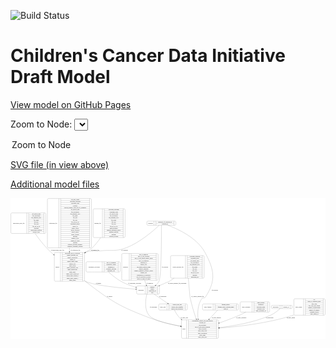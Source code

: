 <link rel='stylesheet' href="assets/style.css">
<link rel='stylesheet' href="https://unpkg.com/leaflet@1.5.1/dist/leaflet.css" integrity="sha512-xwE/Az9zrjBIphAcBb3F6JVqxf46+CDLwfLMHloNu6KEQCAWi6HcDUbeOfBIptF7tcCzusKFjFw2yuvEpDL9wQ==" crossorigin="">
<script type="text/javascript" src="https://code.jquery.com/jquery-3.2.1.min.js"></script>
<script type="text/javascript"  src="https://unpkg.com/leaflet@1.5.1/dist/leaflet.js"></script>
<script type="text/javascript" src="assets/actions.js"></script>

![Build Status](https://github.com/CBIIT/ccdi-model/actions/workflows/model-test-and-deploy.yml/badge.svg)

# Children's Cancer Data Initiative Draft Model

[View model on GitHub Pages](https://cbiit.github.io/ccdi-model/)



Zoom to Node: <select id="node_select">
  <option value="">Zoom to Node</option>
</select>
<div id="model"></div>

<p>
<a href="./model-desc/ccdi-model.svg">SVG file (in view above)</a>
<p>
<a href="./model-desc">Additional model files</a>
<div id='graph' style='display:off;'>
<svg width="3526pt" height="1574pt"
 viewBox="0.00 0.00 3525.50 1574.00" xmlns="http://www.w3.org/2000/svg" xmlns:xlink="http://www.w3.org/1999/xlink">
<g id="graph0" class="graph" transform="scale(1 1) rotate(0) translate(4 1570)">
<title>Perl</title>
<polygon fill="#ffffff" stroke="transparent" points="-4,4 -4,-1570 3521.5,-1570 3521.5,4 -4,4"/>
<!-- therapeutic_procedure -->
<g id="node1" class="node">
<title>therapeutic_procedure</title>
<path fill="none" stroke="#000000" d="M854,-743C854,-743 1211,-743 1211,-743 1217,-743 1223,-749 1223,-755 1223,-755 1223,-846 1223,-846 1223,-852 1217,-858 1211,-858 1211,-858 854,-858 854,-858 848,-858 842,-852 842,-846 842,-846 842,-755 842,-755 842,-749 848,-743 854,-743"/>
<text text-anchor="middle" x="932.5" y="-796.8" font-family="Times,serif" font-size="14.00" fill="#000000">therapeutic_procedure</text>
<polyline fill="none" stroke="#000000" points="1023,-743 1023,-858 "/>
<text text-anchor="middle" x="1033.5" y="-796.8" font-family="Times,serif" font-size="14.00" fill="#000000"> </text>
<polyline fill="none" stroke="#000000" points="1044,-743 1044,-858 "/>
<text text-anchor="middle" x="1123" y="-842.8" font-family="Times,serif" font-size="14.00" fill="#000000">days_to_treatment</text>
<polyline fill="none" stroke="#000000" points="1044,-835 1202,-835 "/>
<text text-anchor="middle" x="1123" y="-819.8" font-family="Times,serif" font-size="14.00" fill="#000000">therapeutic_agents</text>
<polyline fill="none" stroke="#000000" points="1044,-812 1202,-812 "/>
<text text-anchor="middle" x="1123" y="-796.8" font-family="Times,serif" font-size="14.00" fill="#000000">treatment_id</text>
<polyline fill="none" stroke="#000000" points="1044,-789 1202,-789 "/>
<text text-anchor="middle" x="1123" y="-773.8" font-family="Times,serif" font-size="14.00" fill="#000000">treatment_outcome</text>
<polyline fill="none" stroke="#000000" points="1044,-766 1202,-766 "/>
<text text-anchor="middle" x="1123" y="-750.8" font-family="Times,serif" font-size="14.00" fill="#000000">treatment_type</text>
<polyline fill="none" stroke="#000000" points="1202,-743 1202,-858 "/>
<text text-anchor="middle" x="1212.5" y="-796.8" font-family="Times,serif" font-size="14.00" fill="#000000"> </text>
</g>
<!-- participant -->
<g id="node9" class="node">
<title>participant</title>
<path fill="none" stroke="#000000" d="M1420,-495.5C1420,-495.5 1651,-495.5 1651,-495.5 1657,-495.5 1663,-501.5 1663,-507.5 1663,-507.5 1663,-575.5 1663,-575.5 1663,-581.5 1657,-587.5 1651,-587.5 1651,-587.5 1420,-587.5 1420,-587.5 1414,-587.5 1408,-581.5 1408,-575.5 1408,-575.5 1408,-507.5 1408,-507.5 1408,-501.5 1414,-495.5 1420,-495.5"/>
<text text-anchor="middle" x="1456" y="-537.8" font-family="Times,serif" font-size="14.00" fill="#000000">participant</text>
<polyline fill="none" stroke="#000000" points="1504,-495.5 1504,-587.5 "/>
<text text-anchor="middle" x="1514.5" y="-537.8" font-family="Times,serif" font-size="14.00" fill="#000000"> </text>
<polyline fill="none" stroke="#000000" points="1525,-495.5 1525,-587.5 "/>
<text text-anchor="middle" x="1583.5" y="-572.3" font-family="Times,serif" font-size="14.00" fill="#000000">ethnicity</text>
<polyline fill="none" stroke="#000000" points="1525,-564.5 1642,-564.5 "/>
<text text-anchor="middle" x="1583.5" y="-549.3" font-family="Times,serif" font-size="14.00" fill="#000000">gender</text>
<polyline fill="none" stroke="#000000" points="1525,-541.5 1642,-541.5 "/>
<text text-anchor="middle" x="1583.5" y="-526.3" font-family="Times,serif" font-size="14.00" fill="#000000">participant_id</text>
<polyline fill="none" stroke="#000000" points="1525,-518.5 1642,-518.5 "/>
<text text-anchor="middle" x="1583.5" y="-503.3" font-family="Times,serif" font-size="14.00" fill="#000000">race</text>
<polyline fill="none" stroke="#000000" points="1642,-495.5 1642,-587.5 "/>
<text text-anchor="middle" x="1652.5" y="-537.8" font-family="Times,serif" font-size="14.00" fill="#000000"> </text>
</g>
<!-- therapeutic_procedure&#45;&gt;participant -->
<g id="edge15" class="edge">
<title>therapeutic_procedure&#45;&gt;participant</title>
<path fill="none" stroke="#000000" d="M1092.7994,-742.9949C1130.4426,-709.3614 1181.172,-667.9595 1231.5,-639 1282.7108,-609.5325 1343.9842,-587.7 1398.0604,-572.2535"/>
<polygon fill="#000000" stroke="#000000" points="1399.0386,-575.6142 1407.7193,-569.54 1397.1453,-568.8751 1399.0386,-575.6142"/>
<text text-anchor="middle" x="1386.5" y="-609.8" font-family="Times,serif" font-size="14.00" fill="#000000">of_therapeutic_procedure</text>
</g>
<!-- sample -->
<g id="node2" class="node">
<title>sample</title>
<path fill="none" stroke="#000000" d="M498.5,-639.5C498.5,-639.5 812.5,-639.5 812.5,-639.5 818.5,-639.5 824.5,-645.5 824.5,-651.5 824.5,-651.5 824.5,-949.5 824.5,-949.5 824.5,-955.5 818.5,-961.5 812.5,-961.5 812.5,-961.5 498.5,-961.5 498.5,-961.5 492.5,-961.5 486.5,-955.5 486.5,-949.5 486.5,-949.5 486.5,-651.5 486.5,-651.5 486.5,-645.5 492.5,-639.5 498.5,-639.5"/>
<text text-anchor="middle" x="520.5" y="-796.8" font-family="Times,serif" font-size="14.00" fill="#000000">sample</text>
<polyline fill="none" stroke="#000000" points="554.5,-639.5 554.5,-961.5 "/>
<text text-anchor="middle" x="565" y="-796.8" font-family="Times,serif" font-size="14.00" fill="#000000"> </text>
<polyline fill="none" stroke="#000000" points="575.5,-639.5 575.5,-961.5 "/>
<text text-anchor="middle" x="689.5" y="-946.3" font-family="Times,serif" font-size="14.00" fill="#000000">participant_age_at_collection</text>
<polyline fill="none" stroke="#000000" points="575.5,-938.5 803.5,-938.5 "/>
<text text-anchor="middle" x="689.5" y="-923.3" font-family="Times,serif" font-size="14.00" fill="#000000">sample_anatomic_site</text>
<polyline fill="none" stroke="#000000" points="575.5,-915.5 803.5,-915.5 "/>
<text text-anchor="middle" x="689.5" y="-900.3" font-family="Times,serif" font-size="14.00" fill="#000000">sample_description</text>
<polyline fill="none" stroke="#000000" points="575.5,-892.5 803.5,-892.5 "/>
<text text-anchor="middle" x="689.5" y="-877.3" font-family="Times,serif" font-size="14.00" fill="#000000">sample_id</text>
<polyline fill="none" stroke="#000000" points="575.5,-869.5 803.5,-869.5 "/>
<text text-anchor="middle" x="689.5" y="-854.3" font-family="Times,serif" font-size="14.00" fill="#000000">sample_tumor_status</text>
<polyline fill="none" stroke="#000000" points="575.5,-846.5 803.5,-846.5 "/>
<text text-anchor="middle" x="689.5" y="-831.3" font-family="Times,serif" font-size="14.00" fill="#000000">sample_type</text>
<polyline fill="none" stroke="#000000" points="575.5,-823.5 803.5,-823.5 "/>
<text text-anchor="middle" x="689.5" y="-808.3" font-family="Times,serif" font-size="14.00" fill="#000000">tumor_grade</text>
<polyline fill="none" stroke="#000000" points="575.5,-800.5 803.5,-800.5 "/>
<text text-anchor="middle" x="689.5" y="-785.3" font-family="Times,serif" font-size="14.00" fill="#000000">tumor_incidence_type</text>
<polyline fill="none" stroke="#000000" points="575.5,-777.5 803.5,-777.5 "/>
<text text-anchor="middle" x="689.5" y="-762.3" font-family="Times,serif" font-size="14.00" fill="#000000">tumor_morphology</text>
<polyline fill="none" stroke="#000000" points="575.5,-754.5 803.5,-754.5 "/>
<text text-anchor="middle" x="689.5" y="-739.3" font-family="Times,serif" font-size="14.00" fill="#000000">tumor_stage</text>
<polyline fill="none" stroke="#000000" points="575.5,-731.5 803.5,-731.5 "/>
<text text-anchor="middle" x="689.5" y="-716.3" font-family="Times,serif" font-size="14.00" fill="#000000">tumor_stage_clinical_m</text>
<polyline fill="none" stroke="#000000" points="575.5,-708.5 803.5,-708.5 "/>
<text text-anchor="middle" x="689.5" y="-693.3" font-family="Times,serif" font-size="14.00" fill="#000000">tumor_stage_clinical_n</text>
<polyline fill="none" stroke="#000000" points="575.5,-685.5 803.5,-685.5 "/>
<text text-anchor="middle" x="689.5" y="-670.3" font-family="Times,serif" font-size="14.00" fill="#000000">tumor_stage_clinical_t</text>
<polyline fill="none" stroke="#000000" points="575.5,-662.5 803.5,-662.5 "/>
<text text-anchor="middle" x="689.5" y="-647.3" font-family="Times,serif" font-size="14.00" fill="#000000">tumor_status</text>
<polyline fill="none" stroke="#000000" points="803.5,-639.5 803.5,-961.5 "/>
<text text-anchor="middle" x="814" y="-796.8" font-family="Times,serif" font-size="14.00" fill="#000000"> </text>
</g>
<!-- sample&#45;&gt;participant -->
<g id="edge17" class="edge">
<title>sample&#45;&gt;participant</title>
<path fill="none" stroke="#000000" d="M824.6285,-642.8663C827.2396,-641.527 829.8639,-640.2369 832.5,-639 930.0234,-593.2395 1222.2943,-564.504 1397.7785,-550.8849"/>
<polygon fill="#000000" stroke="#000000" points="1398.1621,-554.3658 1407.864,-550.1088 1397.625,-547.3864 1398.1621,-554.3658"/>
<text text-anchor="middle" x="981" y="-609.8" font-family="Times,serif" font-size="14.00" fill="#000000">of_sample</text>
</g>
<!-- study -->
<g id="node11" class="node">
<title>study</title>
<path fill="none" stroke="#000000" d="M1921.5,-.5C1921.5,-.5 2311.5,-.5 2311.5,-.5 2317.5,-.5 2323.5,-6.5 2323.5,-12.5 2323.5,-12.5 2323.5,-195.5 2323.5,-195.5 2323.5,-201.5 2317.5,-207.5 2311.5,-207.5 2311.5,-207.5 1921.5,-207.5 1921.5,-207.5 1915.5,-207.5 1909.5,-201.5 1909.5,-195.5 1909.5,-195.5 1909.5,-12.5 1909.5,-12.5 1909.5,-6.5 1915.5,-.5 1921.5,-.5"/>
<text text-anchor="middle" x="1937.5" y="-100.3" font-family="Times,serif" font-size="14.00" fill="#000000">study</text>
<polyline fill="none" stroke="#000000" points="1965.5,-.5 1965.5,-207.5 "/>
<text text-anchor="middle" x="1976" y="-100.3" font-family="Times,serif" font-size="14.00" fill="#000000"> </text>
<polyline fill="none" stroke="#000000" points="1986.5,-.5 1986.5,-207.5 "/>
<text text-anchor="middle" x="2144.5" y="-192.3" font-family="Times,serif" font-size="14.00" fill="#000000">experimental_strategy_and_data_subtype</text>
<polyline fill="none" stroke="#000000" points="1986.5,-184.5 2302.5,-184.5 "/>
<text text-anchor="middle" x="2144.5" y="-169.3" font-family="Times,serif" font-size="14.00" fill="#000000">external_url</text>
<polyline fill="none" stroke="#000000" points="1986.5,-161.5 2302.5,-161.5 "/>
<text text-anchor="middle" x="2144.5" y="-146.3" font-family="Times,serif" font-size="14.00" fill="#000000">phs_accession</text>
<polyline fill="none" stroke="#000000" points="1986.5,-138.5 2302.5,-138.5 "/>
<text text-anchor="middle" x="2144.5" y="-123.3" font-family="Times,serif" font-size="14.00" fill="#000000">size_of_data_being_uploaded</text>
<polyline fill="none" stroke="#000000" points="1986.5,-115.5 2302.5,-115.5 "/>
<text text-anchor="middle" x="2144.5" y="-100.3" font-family="Times,serif" font-size="14.00" fill="#000000">study_acronym</text>
<polyline fill="none" stroke="#000000" points="1986.5,-92.5 2302.5,-92.5 "/>
<text text-anchor="middle" x="2144.5" y="-77.3" font-family="Times,serif" font-size="14.00" fill="#000000">study_data_types</text>
<polyline fill="none" stroke="#000000" points="1986.5,-69.5 2302.5,-69.5 "/>
<text text-anchor="middle" x="2144.5" y="-54.3" font-family="Times,serif" font-size="14.00" fill="#000000">study_description</text>
<polyline fill="none" stroke="#000000" points="1986.5,-46.5 2302.5,-46.5 "/>
<text text-anchor="middle" x="2144.5" y="-31.3" font-family="Times,serif" font-size="14.00" fill="#000000">study_name</text>
<polyline fill="none" stroke="#000000" points="1986.5,-23.5 2302.5,-23.5 "/>
<text text-anchor="middle" x="2144.5" y="-8.3" font-family="Times,serif" font-size="14.00" fill="#000000">study_short_title</text>
<polyline fill="none" stroke="#000000" points="2302.5,-.5 2302.5,-207.5 "/>
<text text-anchor="middle" x="2313" y="-100.3" font-family="Times,serif" font-size="14.00" fill="#000000"> </text>
</g>
<!-- sample&#45;&gt;study -->
<g id="edge16" class="edge">
<title>sample&#45;&gt;study</title>
<path fill="none" stroke="#000000" d="M824.5732,-645.1854C827.2215,-643.0955 829.8648,-641.0324 832.5,-639 1127.6754,-411.3416 1214.0703,-358.49 1562.5,-226 1670.2938,-185.0115 1795.3865,-155.9947 1899.3994,-136.5735"/>
<polygon fill="#000000" stroke="#000000" points="1900.2015,-139.9846 1909.398,-134.7239 1898.9282,-133.1013 1900.2015,-139.9846"/>
<text text-anchor="middle" x="1106" y="-465.8" font-family="Times,serif" font-size="14.00" fill="#000000">of_sample</text>
</g>
<!-- sequencing_file -->
<g id="node3" class="node">
<title>sequencing_file</title>
<path fill="none" stroke="#000000" d="M421,-1013.5C421,-1013.5 890,-1013.5 890,-1013.5 896,-1013.5 902,-1019.5 902,-1025.5 902,-1025.5 902,-1553.5 902,-1553.5 902,-1559.5 896,-1565.5 890,-1565.5 890,-1565.5 421,-1565.5 421,-1565.5 415,-1565.5 409,-1559.5 409,-1553.5 409,-1553.5 409,-1025.5 409,-1025.5 409,-1019.5 415,-1013.5 421,-1013.5"/>
<text text-anchor="middle" x="473" y="-1285.8" font-family="Times,serif" font-size="14.00" fill="#000000">sequencing_file</text>
<polyline fill="none" stroke="#000000" points="537,-1013.5 537,-1565.5 "/>
<text text-anchor="middle" x="547.5" y="-1285.8" font-family="Times,serif" font-size="14.00" fill="#000000"> </text>
<polyline fill="none" stroke="#000000" points="558,-1013.5 558,-1565.5 "/>
<text text-anchor="middle" x="719.5" y="-1550.3" font-family="Times,serif" font-size="14.00" fill="#000000">avg_read_length</text>
<polyline fill="none" stroke="#000000" points="558,-1542.5 881,-1542.5 "/>
<text text-anchor="middle" x="719.5" y="-1527.3" font-family="Times,serif" font-size="14.00" fill="#000000">checksum_algorithm</text>
<polyline fill="none" stroke="#000000" points="558,-1519.5 881,-1519.5 "/>
<text text-anchor="middle" x="719.5" y="-1504.3" font-family="Times,serif" font-size="14.00" fill="#000000">checksum_value</text>
<polyline fill="none" stroke="#000000" points="558,-1496.5 881,-1496.5 "/>
<text text-anchor="middle" x="719.5" y="-1481.3" font-family="Times,serif" font-size="14.00" fill="#000000">coverage</text>
<polyline fill="none" stroke="#000000" points="558,-1473.5 881,-1473.5 "/>
<text text-anchor="middle" x="719.5" y="-1458.3" font-family="Times,serif" font-size="14.00" fill="#000000">custom_assembly_fasta_file_for_alignment</text>
<polyline fill="none" stroke="#000000" points="558,-1450.5 881,-1450.5 "/>
<text text-anchor="middle" x="719.5" y="-1435.3" font-family="Times,serif" font-size="14.00" fill="#000000">dcf_indexd_guid</text>
<polyline fill="none" stroke="#000000" points="558,-1427.5 881,-1427.5 "/>
<text text-anchor="middle" x="719.5" y="-1412.3" font-family="Times,serif" font-size="14.00" fill="#000000">file_description</text>
<polyline fill="none" stroke="#000000" points="558,-1404.5 881,-1404.5 "/>
<text text-anchor="middle" x="719.5" y="-1389.3" font-family="Times,serif" font-size="14.00" fill="#000000">file_mapping_level</text>
<polyline fill="none" stroke="#000000" points="558,-1381.5 881,-1381.5 "/>
<text text-anchor="middle" x="719.5" y="-1366.3" font-family="Times,serif" font-size="14.00" fill="#000000">file_name</text>
<polyline fill="none" stroke="#000000" points="558,-1358.5 881,-1358.5 "/>
<text text-anchor="middle" x="719.5" y="-1343.3" font-family="Times,serif" font-size="14.00" fill="#000000">file_size</text>
<polyline fill="none" stroke="#000000" points="558,-1335.5 881,-1335.5 "/>
<text text-anchor="middle" x="719.5" y="-1320.3" font-family="Times,serif" font-size="14.00" fill="#000000">file_type</text>
<polyline fill="none" stroke="#000000" points="558,-1312.5 881,-1312.5 "/>
<text text-anchor="middle" x="719.5" y="-1297.3" font-family="Times,serif" font-size="14.00" fill="#000000">file_url_in_cds</text>
<polyline fill="none" stroke="#000000" points="558,-1289.5 881,-1289.5 "/>
<text text-anchor="middle" x="719.5" y="-1274.3" font-family="Times,serif" font-size="14.00" fill="#000000">instrument_model</text>
<polyline fill="none" stroke="#000000" points="558,-1266.5 881,-1266.5 "/>
<text text-anchor="middle" x="719.5" y="-1251.3" font-family="Times,serif" font-size="14.00" fill="#000000">library_id</text>
<polyline fill="none" stroke="#000000" points="558,-1243.5 881,-1243.5 "/>
<text text-anchor="middle" x="719.5" y="-1228.3" font-family="Times,serif" font-size="14.00" fill="#000000">library_layout</text>
<polyline fill="none" stroke="#000000" points="558,-1220.5 881,-1220.5 "/>
<text text-anchor="middle" x="719.5" y="-1205.3" font-family="Times,serif" font-size="14.00" fill="#000000">library_selection</text>
<polyline fill="none" stroke="#000000" points="558,-1197.5 881,-1197.5 "/>
<text text-anchor="middle" x="719.5" y="-1182.3" font-family="Times,serif" font-size="14.00" fill="#000000">library_source</text>
<polyline fill="none" stroke="#000000" points="558,-1174.5 881,-1174.5 "/>
<text text-anchor="middle" x="719.5" y="-1159.3" font-family="Times,serif" font-size="14.00" fill="#000000">library_strategy</text>
<polyline fill="none" stroke="#000000" points="558,-1151.5 881,-1151.5 "/>
<text text-anchor="middle" x="719.5" y="-1136.3" font-family="Times,serif" font-size="14.00" fill="#000000">md5sum</text>
<polyline fill="none" stroke="#000000" points="558,-1128.5 881,-1128.5 "/>
<text text-anchor="middle" x="719.5" y="-1113.3" font-family="Times,serif" font-size="14.00" fill="#000000">number_of_bp</text>
<polyline fill="none" stroke="#000000" points="558,-1105.5 881,-1105.5 "/>
<text text-anchor="middle" x="719.5" y="-1090.3" font-family="Times,serif" font-size="14.00" fill="#000000">number_of_reads</text>
<polyline fill="none" stroke="#000000" points="558,-1082.5 881,-1082.5 "/>
<text text-anchor="middle" x="719.5" y="-1067.3" font-family="Times,serif" font-size="14.00" fill="#000000">platform</text>
<polyline fill="none" stroke="#000000" points="558,-1059.5 881,-1059.5 "/>
<text text-anchor="middle" x="719.5" y="-1044.3" font-family="Times,serif" font-size="14.00" fill="#000000">reference_genome_assembly</text>
<polyline fill="none" stroke="#000000" points="558,-1036.5 881,-1036.5 "/>
<text text-anchor="middle" x="719.5" y="-1021.3" font-family="Times,serif" font-size="14.00" fill="#000000">sequence_alignment_software</text>
<polyline fill="none" stroke="#000000" points="881,-1013.5 881,-1565.5 "/>
<text text-anchor="middle" x="891.5" y="-1285.8" font-family="Times,serif" font-size="14.00" fill="#000000"> </text>
</g>
<!-- sequencing_file&#45;&gt;sample -->
<g id="edge18" class="edge">
<title>sequencing_file&#45;&gt;sample</title>
<path fill="none" stroke="#000000" d="M655.5,-1013.2045C655.5,-999.2385 655.5,-985.4133 655.5,-971.9153"/>
<polygon fill="#000000" stroke="#000000" points="659.0001,-971.6602 655.5,-961.6602 652.0001,-971.6602 659.0001,-971.6602"/>
<text text-anchor="middle" x="722" y="-983.8" font-family="Times,serif" font-size="14.00" fill="#000000">of_sequencing_file</text>
</g>
<!-- clinical_measure_file -->
<g id="node4" class="node">
<title>clinical_measure_file</title>
<path fill="none" stroke="#000000" d="M1799.5,-674C1799.5,-674 2151.5,-674 2151.5,-674 2157.5,-674 2163.5,-680 2163.5,-686 2163.5,-686 2163.5,-915 2163.5,-915 2163.5,-921 2157.5,-927 2151.5,-927 2151.5,-927 1799.5,-927 1799.5,-927 1793.5,-927 1787.5,-921 1787.5,-915 1787.5,-915 1787.5,-686 1787.5,-686 1787.5,-680 1793.5,-674 1799.5,-674"/>
<text text-anchor="middle" x="1871" y="-796.8" font-family="Times,serif" font-size="14.00" fill="#000000">clinical_measure_file</text>
<polyline fill="none" stroke="#000000" points="1954.5,-674 1954.5,-927 "/>
<text text-anchor="middle" x="1965" y="-796.8" font-family="Times,serif" font-size="14.00" fill="#000000"> </text>
<polyline fill="none" stroke="#000000" points="1975.5,-674 1975.5,-927 "/>
<text text-anchor="middle" x="2059" y="-911.8" font-family="Times,serif" font-size="14.00" fill="#000000">checksum_algorithm</text>
<polyline fill="none" stroke="#000000" points="1975.5,-904 2142.5,-904 "/>
<text text-anchor="middle" x="2059" y="-888.8" font-family="Times,serif" font-size="14.00" fill="#000000">checksum_value</text>
<polyline fill="none" stroke="#000000" points="1975.5,-881 2142.5,-881 "/>
<text text-anchor="middle" x="2059" y="-865.8" font-family="Times,serif" font-size="14.00" fill="#000000">dcf_indexd_guid</text>
<polyline fill="none" stroke="#000000" points="1975.5,-858 2142.5,-858 "/>
<text text-anchor="middle" x="2059" y="-842.8" font-family="Times,serif" font-size="14.00" fill="#000000">file_description</text>
<polyline fill="none" stroke="#000000" points="1975.5,-835 2142.5,-835 "/>
<text text-anchor="middle" x="2059" y="-819.8" font-family="Times,serif" font-size="14.00" fill="#000000">file_mapping_level</text>
<polyline fill="none" stroke="#000000" points="1975.5,-812 2142.5,-812 "/>
<text text-anchor="middle" x="2059" y="-796.8" font-family="Times,serif" font-size="14.00" fill="#000000">file_name</text>
<polyline fill="none" stroke="#000000" points="1975.5,-789 2142.5,-789 "/>
<text text-anchor="middle" x="2059" y="-773.8" font-family="Times,serif" font-size="14.00" fill="#000000">file_size</text>
<polyline fill="none" stroke="#000000" points="1975.5,-766 2142.5,-766 "/>
<text text-anchor="middle" x="2059" y="-750.8" font-family="Times,serif" font-size="14.00" fill="#000000">file_type</text>
<polyline fill="none" stroke="#000000" points="1975.5,-743 2142.5,-743 "/>
<text text-anchor="middle" x="2059" y="-727.8" font-family="Times,serif" font-size="14.00" fill="#000000">file_url_in_cds</text>
<polyline fill="none" stroke="#000000" points="1975.5,-720 2142.5,-720 "/>
<text text-anchor="middle" x="2059" y="-704.8" font-family="Times,serif" font-size="14.00" fill="#000000">md5sum</text>
<polyline fill="none" stroke="#000000" points="1975.5,-697 2142.5,-697 "/>
<text text-anchor="middle" x="2059" y="-681.8" font-family="Times,serif" font-size="14.00" fill="#000000">participant_list</text>
<polyline fill="none" stroke="#000000" points="2142.5,-674 2142.5,-927 "/>
<text text-anchor="middle" x="2153" y="-796.8" font-family="Times,serif" font-size="14.00" fill="#000000"> </text>
</g>
<!-- clinical_measure_file&#45;&gt;participant -->
<g id="edge13" class="edge">
<title>clinical_measure_file&#45;&gt;participant</title>
<path fill="none" stroke="#000000" d="M1826.208,-673.9895C1808.8975,-661.4959 1791.1224,-649.5553 1773.5,-639 1756.0775,-628.5644 1750.0786,-629.2024 1731.5,-621 1716.7617,-614.4931 1713.3282,-612.2992 1698.5,-606 1687.2278,-601.2114 1675.4717,-596.3345 1663.6623,-591.5153"/>
<polygon fill="#000000" stroke="#000000" points="1664.7702,-588.1876 1654.1882,-587.6656 1662.135,-594.6727 1664.7702,-588.1876"/>
<text text-anchor="middle" x="1861" y="-609.8" font-family="Times,serif" font-size="14.00" fill="#000000">of_clinical_measure_file_participant</text>
</g>
<!-- clinical_measure_file&#45;&gt;study -->
<g id="edge14" class="edge">
<title>clinical_measure_file&#45;&gt;study</title>
<path fill="none" stroke="#000000" d="M1986.0847,-673.9742C1993.8563,-582.2962 2003.408,-472.6183 2005.5,-462 2021.9283,-378.6147 2050.4856,-287.1302 2074.5198,-217.5148"/>
<polygon fill="#000000" stroke="#000000" points="2077.9053,-218.4348 2077.8793,-207.84 2071.2926,-216.1386 2077.9053,-218.4348"/>
<text text-anchor="middle" x="2091.5" y="-465.8" font-family="Times,serif" font-size="14.00" fill="#000000">of_clinical_measure_file</text>
</g>
<!-- imaging_file -->
<g id="node5" class="node">
<title>imaging_file</title>
<path fill="none" stroke="#000000" d="M932.5,-1128.5C932.5,-1128.5 1266.5,-1128.5 1266.5,-1128.5 1272.5,-1128.5 1278.5,-1134.5 1278.5,-1140.5 1278.5,-1140.5 1278.5,-1438.5 1278.5,-1438.5 1278.5,-1444.5 1272.5,-1450.5 1266.5,-1450.5 1266.5,-1450.5 932.5,-1450.5 932.5,-1450.5 926.5,-1450.5 920.5,-1444.5 920.5,-1438.5 920.5,-1438.5 920.5,-1140.5 920.5,-1140.5 920.5,-1134.5 926.5,-1128.5 932.5,-1128.5"/>
<text text-anchor="middle" x="972.5" y="-1285.8" font-family="Times,serif" font-size="14.00" fill="#000000">imaging_file</text>
<polyline fill="none" stroke="#000000" points="1024.5,-1128.5 1024.5,-1450.5 "/>
<text text-anchor="middle" x="1035" y="-1285.8" font-family="Times,serif" font-size="14.00" fill="#000000"> </text>
<polyline fill="none" stroke="#000000" points="1045.5,-1128.5 1045.5,-1450.5 "/>
<text text-anchor="middle" x="1151.5" y="-1435.3" font-family="Times,serif" font-size="14.00" fill="#000000">checksum_algorithm</text>
<polyline fill="none" stroke="#000000" points="1045.5,-1427.5 1257.5,-1427.5 "/>
<text text-anchor="middle" x="1151.5" y="-1412.3" font-family="Times,serif" font-size="14.00" fill="#000000">checksum_value</text>
<polyline fill="none" stroke="#000000" points="1045.5,-1404.5 1257.5,-1404.5 "/>
<text text-anchor="middle" x="1151.5" y="-1389.3" font-family="Times,serif" font-size="14.00" fill="#000000">dcf_indexd_guid</text>
<polyline fill="none" stroke="#000000" points="1045.5,-1381.5 1257.5,-1381.5 "/>
<text text-anchor="middle" x="1151.5" y="-1366.3" font-family="Times,serif" font-size="14.00" fill="#000000">file_description</text>
<polyline fill="none" stroke="#000000" points="1045.5,-1358.5 1257.5,-1358.5 "/>
<text text-anchor="middle" x="1151.5" y="-1343.3" font-family="Times,serif" font-size="14.00" fill="#000000">file_mapping_level</text>
<polyline fill="none" stroke="#000000" points="1045.5,-1335.5 1257.5,-1335.5 "/>
<text text-anchor="middle" x="1151.5" y="-1320.3" font-family="Times,serif" font-size="14.00" fill="#000000">file_name</text>
<polyline fill="none" stroke="#000000" points="1045.5,-1312.5 1257.5,-1312.5 "/>
<text text-anchor="middle" x="1151.5" y="-1297.3" font-family="Times,serif" font-size="14.00" fill="#000000">file_size</text>
<polyline fill="none" stroke="#000000" points="1045.5,-1289.5 1257.5,-1289.5 "/>
<text text-anchor="middle" x="1151.5" y="-1274.3" font-family="Times,serif" font-size="14.00" fill="#000000">file_type</text>
<polyline fill="none" stroke="#000000" points="1045.5,-1266.5 1257.5,-1266.5 "/>
<text text-anchor="middle" x="1151.5" y="-1251.3" font-family="Times,serif" font-size="14.00" fill="#000000">file_url_in_cds</text>
<polyline fill="none" stroke="#000000" points="1045.5,-1243.5 1257.5,-1243.5 "/>
<text text-anchor="middle" x="1151.5" y="-1228.3" font-family="Times,serif" font-size="14.00" fill="#000000">image_modality</text>
<polyline fill="none" stroke="#000000" points="1045.5,-1220.5 1257.5,-1220.5 "/>
<text text-anchor="middle" x="1151.5" y="-1205.3" font-family="Times,serif" font-size="14.00" fill="#000000">imaging_instrument_model</text>
<polyline fill="none" stroke="#000000" points="1045.5,-1197.5 1257.5,-1197.5 "/>
<text text-anchor="middle" x="1151.5" y="-1182.3" font-family="Times,serif" font-size="14.00" fill="#000000">imaging_platform</text>
<polyline fill="none" stroke="#000000" points="1045.5,-1174.5 1257.5,-1174.5 "/>
<text text-anchor="middle" x="1151.5" y="-1159.3" font-family="Times,serif" font-size="14.00" fill="#000000">md5sum</text>
<polyline fill="none" stroke="#000000" points="1045.5,-1151.5 1257.5,-1151.5 "/>
<text text-anchor="middle" x="1151.5" y="-1136.3" font-family="Times,serif" font-size="14.00" fill="#000000">software_package</text>
<polyline fill="none" stroke="#000000" points="1257.5,-1128.5 1257.5,-1450.5 "/>
<text text-anchor="middle" x="1268" y="-1285.8" font-family="Times,serif" font-size="14.00" fill="#000000"> </text>
</g>
<!-- imaging_file&#45;&gt;sample -->
<g id="edge1" class="edge">
<title>imaging_file&#45;&gt;sample</title>
<path fill="none" stroke="#000000" d="M1004.9467,-1128.3412C977.3468,-1088.2063 945.182,-1046.9775 910.5,-1013 880.9132,-984.0142 865.2372,-987.3738 832.5,-962 832.3356,-961.8726 832.1712,-961.745 832.0067,-961.6174"/>
<polygon fill="#000000" stroke="#000000" points="834.6151,-959.2152 824.5868,-955.7969 830.2947,-964.7228 834.6151,-959.2152"/>
<text text-anchor="middle" x="943" y="-983.8" font-family="Times,serif" font-size="14.00" fill="#000000">of_imaging_file</text>
</g>
<!-- study_funding -->
<g id="node6" class="node">
<title>study_funding</title>
<path fill="none" stroke="#000000" d="M2157,-317C2157,-317 2536,-317 2536,-317 2542,-317 2548,-323 2548,-329 2548,-329 2548,-374 2548,-374 2548,-380 2542,-386 2536,-386 2536,-386 2157,-386 2157,-386 2151,-386 2145,-380 2145,-374 2145,-374 2145,-329 2145,-329 2145,-323 2151,-317 2157,-317"/>
<text text-anchor="middle" x="2204.5" y="-347.8" font-family="Times,serif" font-size="14.00" fill="#000000">study_funding</text>
<polyline fill="none" stroke="#000000" points="2264,-317 2264,-386 "/>
<text text-anchor="middle" x="2274.5" y="-347.8" font-family="Times,serif" font-size="14.00" fill="#000000"> </text>
<polyline fill="none" stroke="#000000" points="2285,-317 2285,-386 "/>
<text text-anchor="middle" x="2406" y="-370.8" font-family="Times,serif" font-size="14.00" fill="#000000">funding_agency</text>
<polyline fill="none" stroke="#000000" points="2285,-363 2527,-363 "/>
<text text-anchor="middle" x="2406" y="-347.8" font-family="Times,serif" font-size="14.00" fill="#000000">funding_source_program_name</text>
<polyline fill="none" stroke="#000000" points="2285,-340 2527,-340 "/>
<text text-anchor="middle" x="2406" y="-324.8" font-family="Times,serif" font-size="14.00" fill="#000000">grant_id</text>
<polyline fill="none" stroke="#000000" points="2527,-317 2527,-386 "/>
<text text-anchor="middle" x="2537.5" y="-347.8" font-family="Times,serif" font-size="14.00" fill="#000000"> </text>
</g>
<!-- study_funding&#45;&gt;study -->
<g id="edge19" class="edge">
<title>study_funding&#45;&gt;study</title>
<path fill="none" stroke="#000000" d="M2314.2773,-316.8256C2289.5317,-290.1972 2253.9081,-251.8631 2219.6934,-215.0451"/>
<polygon fill="#000000" stroke="#000000" points="2222.2441,-212.6483 2212.8729,-207.7056 2217.1164,-217.4135 2222.2441,-212.6483"/>
<text text-anchor="middle" x="2299.5" y="-229.8" font-family="Times,serif" font-size="14.00" fill="#000000">of_study_funding</text>
</g>
<!-- study_personnel -->
<g id="node7" class="node">
<title>study_personnel</title>
<path fill="none" stroke="#000000" d="M2578,-294C2578,-294 2885,-294 2885,-294 2891,-294 2897,-300 2897,-306 2897,-306 2897,-397 2897,-397 2897,-403 2891,-409 2885,-409 2885,-409 2578,-409 2578,-409 2572,-409 2566,-403 2566,-397 2566,-397 2566,-306 2566,-306 2566,-300 2572,-294 2578,-294"/>
<text text-anchor="middle" x="2633" y="-347.8" font-family="Times,serif" font-size="14.00" fill="#000000">study_personnel</text>
<polyline fill="none" stroke="#000000" points="2700,-294 2700,-409 "/>
<text text-anchor="middle" x="2710.5" y="-347.8" font-family="Times,serif" font-size="14.00" fill="#000000"> </text>
<polyline fill="none" stroke="#000000" points="2721,-294 2721,-409 "/>
<text text-anchor="middle" x="2798.5" y="-393.8" font-family="Times,serif" font-size="14.00" fill="#000000">email_address</text>
<polyline fill="none" stroke="#000000" points="2721,-386 2876,-386 "/>
<text text-anchor="middle" x="2798.5" y="-370.8" font-family="Times,serif" font-size="14.00" fill="#000000">institution</text>
<polyline fill="none" stroke="#000000" points="2721,-363 2876,-363 "/>
<text text-anchor="middle" x="2798.5" y="-347.8" font-family="Times,serif" font-size="14.00" fill="#000000">personnel_name</text>
<polyline fill="none" stroke="#000000" points="2721,-340 2876,-340 "/>
<text text-anchor="middle" x="2798.5" y="-324.8" font-family="Times,serif" font-size="14.00" fill="#000000">personnel_type</text>
<polyline fill="none" stroke="#000000" points="2721,-317 2876,-317 "/>
<text text-anchor="middle" x="2798.5" y="-301.8" font-family="Times,serif" font-size="14.00" fill="#000000">study_personnel_id</text>
<polyline fill="none" stroke="#000000" points="2876,-294 2876,-409 "/>
<text text-anchor="middle" x="2886.5" y="-347.8" font-family="Times,serif" font-size="14.00" fill="#000000"> </text>
</g>
<!-- study_personnel&#45;&gt;study -->
<g id="edge5" class="edge">
<title>study_personnel&#45;&gt;study</title>
<path fill="none" stroke="#000000" d="M2629.2552,-293.8631C2605.9915,-281.6747 2581.1549,-269.3741 2557.5,-259 2485.8393,-227.5724 2405.5991,-197.8304 2333.4082,-172.9626"/>
<polygon fill="#000000" stroke="#000000" points="2334.3293,-169.5785 2323.7347,-169.6429 2332.0571,-176.1994 2334.3293,-169.5785"/>
<text text-anchor="middle" x="2580" y="-229.8" font-family="Times,serif" font-size="14.00" fill="#000000">of_study_personnel</text>
</g>
<!-- methylation_array_file -->
<g id="node8" class="node">
<title>methylation_array_file</title>
<path fill="none" stroke="#000000" d="M12,-1174.5C12,-1174.5 379,-1174.5 379,-1174.5 385,-1174.5 391,-1180.5 391,-1186.5 391,-1186.5 391,-1392.5 391,-1392.5 391,-1398.5 385,-1404.5 379,-1404.5 379,-1404.5 12,-1404.5 12,-1404.5 6,-1404.5 0,-1398.5 0,-1392.5 0,-1392.5 0,-1186.5 0,-1186.5 0,-1180.5 6,-1174.5 12,-1174.5"/>
<text text-anchor="middle" x="89" y="-1285.8" font-family="Times,serif" font-size="14.00" fill="#000000">methylation_array_file</text>
<polyline fill="none" stroke="#000000" points="178,-1174.5 178,-1404.5 "/>
<text text-anchor="middle" x="188.5" y="-1285.8" font-family="Times,serif" font-size="14.00" fill="#000000"> </text>
<polyline fill="none" stroke="#000000" points="199,-1174.5 199,-1404.5 "/>
<text text-anchor="middle" x="284.5" y="-1389.3" font-family="Times,serif" font-size="14.00" fill="#000000">dcf_indexd_guid</text>
<polyline fill="none" stroke="#000000" points="199,-1381.5 370,-1381.5 "/>
<text text-anchor="middle" x="284.5" y="-1366.3" font-family="Times,serif" font-size="14.00" fill="#000000">file_description</text>
<polyline fill="none" stroke="#000000" points="199,-1358.5 370,-1358.5 "/>
<text text-anchor="middle" x="284.5" y="-1343.3" font-family="Times,serif" font-size="14.00" fill="#000000">file_mapping_level</text>
<polyline fill="none" stroke="#000000" points="199,-1335.5 370,-1335.5 "/>
<text text-anchor="middle" x="284.5" y="-1320.3" font-family="Times,serif" font-size="14.00" fill="#000000">file_name</text>
<polyline fill="none" stroke="#000000" points="199,-1312.5 370,-1312.5 "/>
<text text-anchor="middle" x="284.5" y="-1297.3" font-family="Times,serif" font-size="14.00" fill="#000000">file_size</text>
<polyline fill="none" stroke="#000000" points="199,-1289.5 370,-1289.5 "/>
<text text-anchor="middle" x="284.5" y="-1274.3" font-family="Times,serif" font-size="14.00" fill="#000000">file_type</text>
<polyline fill="none" stroke="#000000" points="199,-1266.5 370,-1266.5 "/>
<text text-anchor="middle" x="284.5" y="-1251.3" font-family="Times,serif" font-size="14.00" fill="#000000">file_url_in_cds</text>
<polyline fill="none" stroke="#000000" points="199,-1243.5 370,-1243.5 "/>
<text text-anchor="middle" x="284.5" y="-1228.3" font-family="Times,serif" font-size="14.00" fill="#000000">md5sum</text>
<polyline fill="none" stroke="#000000" points="199,-1220.5 370,-1220.5 "/>
<text text-anchor="middle" x="284.5" y="-1205.3" font-family="Times,serif" font-size="14.00" fill="#000000">methylation_platform</text>
<polyline fill="none" stroke="#000000" points="199,-1197.5 370,-1197.5 "/>
<text text-anchor="middle" x="284.5" y="-1182.3" font-family="Times,serif" font-size="14.00" fill="#000000">reporter_label</text>
<polyline fill="none" stroke="#000000" points="370,-1174.5 370,-1404.5 "/>
<text text-anchor="middle" x="380.5" y="-1285.8" font-family="Times,serif" font-size="14.00" fill="#000000"> </text>
</g>
<!-- methylation_array_file&#45;&gt;sample -->
<g id="edge7" class="edge">
<title>methylation_array_file&#45;&gt;sample</title>
<path fill="none" stroke="#000000" d="M271.0678,-1174.2959C307.2454,-1122.6811 352.8064,-1062.4425 399.5,-1013 423.7882,-987.282 451.1064,-961.7075 478.6149,-937.6798"/>
<polygon fill="#000000" stroke="#000000" points="481.1173,-940.1424 486.3764,-930.9449 476.5296,-934.8553 481.1173,-940.1424"/>
<text text-anchor="middle" x="523" y="-983.8" font-family="Times,serif" font-size="14.00" fill="#000000">of_methylation_array_file</text>
</g>
<!-- study_arm -->
<g id="node10" class="node">
<title>study_arm</title>
<path fill="none" stroke="#000000" d="M1667,-317C1667,-317 1964,-317 1964,-317 1970,-317 1976,-323 1976,-329 1976,-329 1976,-374 1976,-374 1976,-380 1970,-386 1964,-386 1964,-386 1667,-386 1667,-386 1661,-386 1655,-380 1655,-374 1655,-374 1655,-329 1655,-329 1655,-323 1661,-317 1667,-317"/>
<text text-anchor="middle" x="1701" y="-347.8" font-family="Times,serif" font-size="14.00" fill="#000000">study_arm</text>
<polyline fill="none" stroke="#000000" points="1747,-317 1747,-386 "/>
<text text-anchor="middle" x="1757.5" y="-347.8" font-family="Times,serif" font-size="14.00" fill="#000000"> </text>
<polyline fill="none" stroke="#000000" points="1768,-317 1768,-386 "/>
<text text-anchor="middle" x="1861.5" y="-370.8" font-family="Times,serif" font-size="14.00" fill="#000000">clinical_trial_arm</text>
<polyline fill="none" stroke="#000000" points="1768,-363 1955,-363 "/>
<text text-anchor="middle" x="1861.5" y="-347.8" font-family="Times,serif" font-size="14.00" fill="#000000">clinical_trial_identifier</text>
<polyline fill="none" stroke="#000000" points="1768,-340 1955,-340 "/>
<text text-anchor="middle" x="1861.5" y="-324.8" font-family="Times,serif" font-size="14.00" fill="#000000">clinical_trial_repository</text>
<polyline fill="none" stroke="#000000" points="1955,-317 1955,-386 "/>
<text text-anchor="middle" x="1965.5" y="-347.8" font-family="Times,serif" font-size="14.00" fill="#000000"> </text>
</g>
<!-- participant&#45;&gt;study_arm -->
<g id="edge3" class="edge">
<title>participant&#45;&gt;study_arm</title>
<path fill="none" stroke="#000000" d="M1603.6377,-495.2637C1650.1727,-463.6864 1711.241,-422.2472 1755.8525,-391.9751"/>
<polygon fill="#000000" stroke="#000000" points="1757.9551,-394.7781 1764.2646,-386.2669 1754.0245,-388.9858 1757.9551,-394.7781"/>
<text text-anchor="middle" x="1700" y="-465.8" font-family="Times,serif" font-size="14.00" fill="#000000">of_participant</text>
</g>
<!-- participant&#45;&gt;study -->
<g id="edge4" class="edge">
<title>participant&#45;&gt;study</title>
<path fill="none" stroke="#000000" d="M1521.9677,-495.2835C1507.14,-434.206 1491.9781,-326.4793 1545.5,-259 1590.2261,-202.6103 1757.0892,-161.5103 1898.9691,-135.8581"/>
<polygon fill="#000000" stroke="#000000" points="1899.9123,-139.2449 1909.1392,-134.0378 1898.679,-132.3544 1899.9123,-139.2449"/>
<text text-anchor="middle" x="1596" y="-347.8" font-family="Times,serif" font-size="14.00" fill="#000000">of_participant</text>
</g>
<!-- study_arm&#45;&gt;study -->
<g id="edge2" class="edge">
<title>study_arm&#45;&gt;study</title>
<path fill="none" stroke="#000000" d="M1830.8438,-316.9916C1844.3056,-289.7049 1866.0119,-252.0037 1893.5,-226 1897.8129,-221.92 1902.2883,-217.932 1906.8973,-214.0374"/>
<polygon fill="#000000" stroke="#000000" points="1909.2656,-216.6215 1914.7748,-207.5717 1904.8245,-211.2107 1909.2656,-216.6215"/>
<text text-anchor="middle" x="1942" y="-229.8" font-family="Times,serif" font-size="14.00" fill="#000000">of_study_arm</text>
</g>
<!-- publication -->
<g id="node12" class="node">
<title>publication</title>
<path fill="none" stroke="#000000" d="M2927.5,-333.5C2927.5,-333.5 3137.5,-333.5 3137.5,-333.5 3143.5,-333.5 3149.5,-339.5 3149.5,-345.5 3149.5,-345.5 3149.5,-357.5 3149.5,-357.5 3149.5,-363.5 3143.5,-369.5 3137.5,-369.5 3137.5,-369.5 2927.5,-369.5 2927.5,-369.5 2921.5,-369.5 2915.5,-363.5 2915.5,-357.5 2915.5,-357.5 2915.5,-345.5 2915.5,-345.5 2915.5,-339.5 2921.5,-333.5 2927.5,-333.5"/>
<text text-anchor="middle" x="2964" y="-347.8" font-family="Times,serif" font-size="14.00" fill="#000000">publication</text>
<polyline fill="none" stroke="#000000" points="3012.5,-333.5 3012.5,-369.5 "/>
<text text-anchor="middle" x="3023" y="-347.8" font-family="Times,serif" font-size="14.00" fill="#000000"> </text>
<polyline fill="none" stroke="#000000" points="3033.5,-333.5 3033.5,-369.5 "/>
<text text-anchor="middle" x="3081" y="-347.8" font-family="Times,serif" font-size="14.00" fill="#000000">pubmed_id</text>
<polyline fill="none" stroke="#000000" points="3128.5,-333.5 3128.5,-369.5 "/>
<text text-anchor="middle" x="3139" y="-347.8" font-family="Times,serif" font-size="14.00" fill="#000000"> </text>
</g>
<!-- publication&#45;&gt;study -->
<g id="edge12" class="edge">
<title>publication&#45;&gt;study</title>
<path fill="none" stroke="#000000" d="M3013.6974,-333.4726C2990.4464,-312.2451 2948.7445,-277.537 2906.5,-259 2722.8429,-178.4108 2496.8634,-139.4669 2333.7113,-120.802"/>
<polygon fill="#000000" stroke="#000000" points="2333.8763,-117.2985 2323.5471,-119.6561 2333.092,-124.2545 2333.8763,-117.2985"/>
<text text-anchor="middle" x="2896.5" y="-229.8" font-family="Times,serif" font-size="14.00" fill="#000000">of_publication</text>
</g>
<!-- diagnosis -->
<g id="node13" class="node">
<title>diagnosis</title>
<path fill="none" stroke="#000000" d="M1253,-651C1253,-651 1636,-651 1636,-651 1642,-651 1648,-657 1648,-663 1648,-663 1648,-938 1648,-938 1648,-944 1642,-950 1636,-950 1636,-950 1253,-950 1253,-950 1247,-950 1241,-944 1241,-938 1241,-938 1241,-663 1241,-663 1241,-657 1247,-651 1253,-651"/>
<text text-anchor="middle" x="1283" y="-796.8" font-family="Times,serif" font-size="14.00" fill="#000000">diagnosis</text>
<polyline fill="none" stroke="#000000" points="1325,-651 1325,-950 "/>
<text text-anchor="middle" x="1335.5" y="-796.8" font-family="Times,serif" font-size="14.00" fill="#000000"> </text>
<polyline fill="none" stroke="#000000" points="1346,-651 1346,-950 "/>
<text text-anchor="middle" x="1486.5" y="-934.8" font-family="Times,serif" font-size="14.00" fill="#000000">age_at_diagnosis</text>
<polyline fill="none" stroke="#000000" points="1346,-927 1627,-927 "/>
<text text-anchor="middle" x="1486.5" y="-911.8" font-family="Times,serif" font-size="14.00" fill="#000000">days_to_last_followup</text>
<polyline fill="none" stroke="#000000" points="1346,-904 1627,-904 "/>
<text text-anchor="middle" x="1486.5" y="-888.8" font-family="Times,serif" font-size="14.00" fill="#000000">days_to_last_known_disease_status</text>
<polyline fill="none" stroke="#000000" points="1346,-881 1627,-881 "/>
<text text-anchor="middle" x="1486.5" y="-865.8" font-family="Times,serif" font-size="14.00" fill="#000000">days_to_recurrence</text>
<polyline fill="none" stroke="#000000" points="1346,-858 1627,-858 "/>
<text text-anchor="middle" x="1486.5" y="-842.8" font-family="Times,serif" font-size="14.00" fill="#000000">diagnosis_id</text>
<polyline fill="none" stroke="#000000" points="1346,-835 1627,-835 "/>
<text text-anchor="middle" x="1486.5" y="-819.8" font-family="Times,serif" font-size="14.00" fill="#000000">disease_type</text>
<polyline fill="none" stroke="#000000" points="1346,-812 1627,-812 "/>
<text text-anchor="middle" x="1486.5" y="-796.8" font-family="Times,serif" font-size="14.00" fill="#000000">last_known_disease_status</text>
<polyline fill="none" stroke="#000000" points="1346,-789 1627,-789 "/>
<text text-anchor="middle" x="1486.5" y="-773.8" font-family="Times,serif" font-size="14.00" fill="#000000">primary_diagnosis</text>
<polyline fill="none" stroke="#000000" points="1346,-766 1627,-766 "/>
<text text-anchor="middle" x="1486.5" y="-750.8" font-family="Times,serif" font-size="14.00" fill="#000000">primary_diagnosis_reference_source</text>
<polyline fill="none" stroke="#000000" points="1346,-743 1627,-743 "/>
<text text-anchor="middle" x="1486.5" y="-727.8" font-family="Times,serif" font-size="14.00" fill="#000000">primary_site</text>
<polyline fill="none" stroke="#000000" points="1346,-720 1627,-720 "/>
<text text-anchor="middle" x="1486.5" y="-704.8" font-family="Times,serif" font-size="14.00" fill="#000000">progression_or_recurrence</text>
<polyline fill="none" stroke="#000000" points="1346,-697 1627,-697 "/>
<text text-anchor="middle" x="1486.5" y="-681.8" font-family="Times,serif" font-size="14.00" fill="#000000">site_of_resection_or_biopsy</text>
<polyline fill="none" stroke="#000000" points="1346,-674 1627,-674 "/>
<text text-anchor="middle" x="1486.5" y="-658.8" font-family="Times,serif" font-size="14.00" fill="#000000">tissue_or_organ_of_origin</text>
<polyline fill="none" stroke="#000000" points="1627,-651 1627,-950 "/>
<text text-anchor="middle" x="1637.5" y="-796.8" font-family="Times,serif" font-size="14.00" fill="#000000"> </text>
</g>
<!-- diagnosis&#45;&gt;participant -->
<g id="edge6" class="edge">
<title>diagnosis&#45;&gt;participant</title>
<path fill="none" stroke="#000000" d="M1497.0397,-650.9639C1503.7297,-631.9232 1510.2116,-613.4747 1515.8879,-597.319"/>
<polygon fill="#000000" stroke="#000000" points="1519.2999,-598.1662 1519.3128,-587.5714 1512.6957,-595.8458 1519.2999,-598.1662"/>
<text text-anchor="middle" x="1555" y="-609.8" font-family="Times,serif" font-size="14.00" fill="#000000">of_diagnosis</text>
</g>
<!-- synonym -->
<g id="node14" class="node">
<title>synonym</title>
<path fill="none" stroke="#000000" d="M1534,-1266.5C1534,-1266.5 1835,-1266.5 1835,-1266.5 1841,-1266.5 1847,-1272.5 1847,-1278.5 1847,-1278.5 1847,-1300.5 1847,-1300.5 1847,-1306.5 1841,-1312.5 1835,-1312.5 1835,-1312.5 1534,-1312.5 1534,-1312.5 1528,-1312.5 1522,-1306.5 1522,-1300.5 1522,-1300.5 1522,-1278.5 1522,-1278.5 1522,-1272.5 1528,-1266.5 1534,-1266.5"/>
<text text-anchor="middle" x="1562" y="-1285.8" font-family="Times,serif" font-size="14.00" fill="#000000">synonym</text>
<polyline fill="none" stroke="#000000" points="1602,-1266.5 1602,-1312.5 "/>
<text text-anchor="middle" x="1612.5" y="-1285.8" font-family="Times,serif" font-size="14.00" fill="#000000"> </text>
<polyline fill="none" stroke="#000000" points="1623,-1266.5 1623,-1312.5 "/>
<text text-anchor="middle" x="1724.5" y="-1297.3" font-family="Times,serif" font-size="14.00" fill="#000000">repository_of_synonym_id</text>
<polyline fill="none" stroke="#000000" points="1623,-1289.5 1826,-1289.5 "/>
<text text-anchor="middle" x="1724.5" y="-1274.3" font-family="Times,serif" font-size="14.00" fill="#000000">synonym_id</text>
<polyline fill="none" stroke="#000000" points="1826,-1266.5 1826,-1312.5 "/>
<text text-anchor="middle" x="1836.5" y="-1285.8" font-family="Times,serif" font-size="14.00" fill="#000000"> </text>
</g>
<!-- synonym&#45;&gt;sample -->
<g id="edge9" class="edge">
<title>synonym&#45;&gt;sample</title>
<path fill="none" stroke="#000000" d="M1660.5747,-1266.2036C1602.3979,-1211.1584 1446.5855,-1073.1739 1287.5,-1013 1167.8208,-967.7315 1128.6742,-994.1093 1001.5,-980 929.5039,-972.0124 903.5207,-991.299 833.7706,-962.2511"/>
<polygon fill="#000000" stroke="#000000" points="835.1401,-959.03 824.5738,-958.2528 832.3491,-965.4496 835.1401,-959.03"/>
<text text-anchor="middle" x="1273" y="-983.8" font-family="Times,serif" font-size="14.00" fill="#000000">of_synonym</text>
</g>
<!-- synonym&#45;&gt;participant -->
<g id="edge10" class="edge">
<title>synonym&#45;&gt;participant</title>
<path fill="none" stroke="#000000" d="M1684.6681,-1266.4201C1685.3128,-1157.2755 1686.3028,-695.8402 1657.5,-639 1648.89,-622.0087 1635.8176,-607.0003 1621.3806,-594.1662"/>
<polygon fill="#000000" stroke="#000000" points="1623.6082,-591.4662 1613.7229,-587.654 1619.0733,-596.7986 1623.6082,-591.4662"/>
<text text-anchor="middle" x="1725" y="-796.8" font-family="Times,serif" font-size="14.00" fill="#000000">of_synonym</text>
</g>
<!-- synonym&#45;&gt;study -->
<g id="edge8" class="edge">
<title>synonym&#45;&gt;study</title>
<path fill="none" stroke="#000000" d="M1755.1422,-1266.3953C1867.3308,-1225.4277 2082.7088,-1128.326 2172.5,-962 2278.0713,-766.4435 2299.0202,-648.0658 2177.5,-462 2166.6179,-445.3378 2147.8669,-460.3354 2136.5,-444 2091.2729,-379.004 2087.8899,-288.971 2094.9492,-217.88"/>
<polygon fill="#000000" stroke="#000000" points="2098.4724,-217.851 2096.0628,-207.5338 2091.5126,-217.1018 2098.4724,-217.851"/>
<text text-anchor="middle" x="2283" y="-537.8" font-family="Times,serif" font-size="14.00" fill="#000000">of_synonym</text>
</g>
<!-- study_admin -->
<g id="node15" class="node">
<title>study_admin</title>
<path fill="none" stroke="#000000" d="M3179.5,-259.5C3179.5,-259.5 3505.5,-259.5 3505.5,-259.5 3511.5,-259.5 3517.5,-265.5 3517.5,-271.5 3517.5,-271.5 3517.5,-431.5 3517.5,-431.5 3517.5,-437.5 3511.5,-443.5 3505.5,-443.5 3505.5,-443.5 3179.5,-443.5 3179.5,-443.5 3173.5,-443.5 3167.5,-437.5 3167.5,-431.5 3167.5,-431.5 3167.5,-271.5 3167.5,-271.5 3167.5,-265.5 3173.5,-259.5 3179.5,-259.5"/>
<text text-anchor="middle" x="3221.5" y="-347.8" font-family="Times,serif" font-size="14.00" fill="#000000">study_admin</text>
<polyline fill="none" stroke="#000000" points="3275.5,-259.5 3275.5,-443.5 "/>
<text text-anchor="middle" x="3286" y="-347.8" font-family="Times,serif" font-size="14.00" fill="#000000"> </text>
<polyline fill="none" stroke="#000000" points="3296.5,-259.5 3296.5,-443.5 "/>
<text text-anchor="middle" x="3396.5" y="-428.3" font-family="Times,serif" font-size="14.00" fill="#000000">acl</text>
<polyline fill="none" stroke="#000000" points="3296.5,-420.5 3496.5,-420.5 "/>
<text text-anchor="middle" x="3396.5" y="-405.3" font-family="Times,serif" font-size="14.00" fill="#000000">adult_or_childhood_study</text>
<polyline fill="none" stroke="#000000" points="3296.5,-397.5 3496.5,-397.5 "/>
<text text-anchor="middle" x="3396.5" y="-382.3" font-family="Times,serif" font-size="14.00" fill="#000000">data_types</text>
<polyline fill="none" stroke="#000000" points="3296.5,-374.5 3496.5,-374.5 "/>
<text text-anchor="middle" x="3396.5" y="-359.3" font-family="Times,serif" font-size="14.00" fill="#000000">file_types_and_format</text>
<polyline fill="none" stroke="#000000" points="3296.5,-351.5 3496.5,-351.5 "/>
<text text-anchor="middle" x="3396.5" y="-336.3" font-family="Times,serif" font-size="14.00" fill="#000000">number_of_participants</text>
<polyline fill="none" stroke="#000000" points="3296.5,-328.5 3496.5,-328.5 "/>
<text text-anchor="middle" x="3396.5" y="-313.3" font-family="Times,serif" font-size="14.00" fill="#000000">number_of_samples</text>
<polyline fill="none" stroke="#000000" points="3296.5,-305.5 3496.5,-305.5 "/>
<text text-anchor="middle" x="3396.5" y="-290.3" font-family="Times,serif" font-size="14.00" fill="#000000">organism_species</text>
<polyline fill="none" stroke="#000000" points="3296.5,-282.5 3496.5,-282.5 "/>
<text text-anchor="middle" x="3396.5" y="-267.3" font-family="Times,serif" font-size="14.00" fill="#000000">study_admin_id</text>
<polyline fill="none" stroke="#000000" points="3496.5,-259.5 3496.5,-443.5 "/>
<text text-anchor="middle" x="3507" y="-347.8" font-family="Times,serif" font-size="14.00" fill="#000000"> </text>
</g>
<!-- study_admin&#45;&gt;study -->
<g id="edge11" class="edge">
<title>study_admin&#45;&gt;study</title>
<path fill="none" stroke="#000000" d="M3167.4624,-262.0038C3164.4664,-260.9628 3161.4775,-259.9602 3158.5,-259 2882.2042,-169.899 2547.9401,-131.7007 2333.8153,-115.5365"/>
<polygon fill="#000000" stroke="#000000" points="2333.943,-112.0364 2323.7104,-114.7833 2333.4226,-119.017 2333.943,-112.0364"/>
<text text-anchor="middle" x="3133" y="-229.8" font-family="Times,serif" font-size="14.00" fill="#000000">of_study_admin</text>
</g>
</g>
</svg>
</div>

